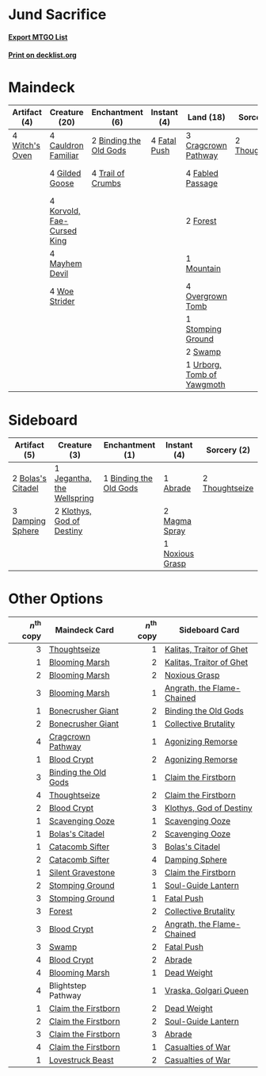 # Jund Sacrifice

#### [Export MTGO List](../collection/Jund%20Sacrifice/Jund%20Sacrifice.txt)
#### [Print on decklist.org](http://decklist.org/?deckmain=2%09Binding%20the%20Old%20Gods%0A3%09Blightstep%20Pathway%0A4%09Cauldron%20Familiar%0A3%09Cragcrown%20Pathway%0A3%09Darkbore%20Pathway%0A4%09Fabled%20Passage%0A4%09Fatal%20Push%0A2%09Forest%0A4%09Gilded%20Goose%0A4%09Korvold,%20Fae-Cursed%20King%0A4%09Mayhem%20Devil%0A1%09Mountain%0A4%09Overgrown%20Tomb%0A1%09Stomping%20Ground%0A2%09Swamp%0A2%09Thoughtseize%0A4%09Trail%20of%20Crumbs%0A1%09Urborg,%20Tomb%20of%20Yawgmoth%0A4%09Witch's%20Oven%0A4%09Woe%20Strider&deckside=1%09Abrade%0A1%09Binding%20the%20Old%20Gods%0A2%09Bolas's%20Citadel%0A3%09Damping%20Sphere%0A1%09Jegantha,%20the%20Wellspring%0A2%09Klothys,%20God%20of%20Destiny%0A2%09Magma%20Spray%0A1%09Noxious%20Grasp%0A2%09Thoughtseize)
# Maindeck

|                                      Artifact (4)                                       |                                            Creature (20)                                            |                                         Enchantment (6)                                         |                                      Instant (4)                                      |                                              Land (18)                                              |                                       Sorcery (2)                                       |    Unknown (6)     |
|-----------------------------------------------------------------------------------------|-----------------------------------------------------------------------------------------------------|-------------------------------------------------------------------------------------------------|---------------------------------------------------------------------------------------|-----------------------------------------------------------------------------------------------------|-----------------------------------------------------------------------------------------|--------------------|
|4 [Witch's Oven](http://gatherer.wizards.com/Pages/Card/Details.aspx?multiverseid=473199)|4 [Cauldron Familiar](http://gatherer.wizards.com/Pages/Card/Details.aspx?multiverseid=473043)       |2 [Binding the Old Gods](http://gatherer.wizards.com/Pages/Card/Details.aspx?multiverseid=503822)|4 [Fatal Push](http://gatherer.wizards.com/Pages/Card/Details.aspx?multiverseid=423724)|3 [Cragcrown Pathway](http://gatherer.wizards.com/Pages/Card/Details.aspx?multiverseid=491915)       |2 [Thoughtseize](http://gatherer.wizards.com/Pages/Card/Details.aspx?multiverseid=438676)|3 Blightstep Pathway|
|                                                                                         |4 [Gilded Goose](http://gatherer.wizards.com/Pages/Card/Details.aspx?multiverseid=473122)            |4 [Trail of Crumbs](http://gatherer.wizards.com/Pages/Card/Details.aspx?multiverseid=473141)     |                                                                                       |4 [Fabled Passage](http://gatherer.wizards.com/Pages/Card/Details.aspx?multiverseid=473206)          |                                                                                         |3 Darkbore Pathway  |
|                                                                                         |4 [Korvold, Fae-Cursed King](http://gatherer.wizards.com/Pages/Card/Details.aspx?multiverseid=476047)|                                                                                                 |                                                                                       |2 [Forest](http://gatherer.wizards.com/Pages/Card/Details.aspx?multiverseid=439860)                  |                                                                                         |                    |
|                                                                                         |4 [Mayhem Devil](http://gatherer.wizards.com/Pages/Card/Details.aspx?multiverseid=461131)            |                                                                                                 |                                                                                       |1 [Mountain](http://gatherer.wizards.com/Pages/Card/Details.aspx?multiverseid=439859)                |                                                                                         |                    |
|                                                                                         |4 [Woe Strider](http://gatherer.wizards.com/Pages/Card/Details.aspx?multiverseid=476374)             |                                                                                                 |                                                                                       |4 [Overgrown Tomb](http://gatherer.wizards.com/Pages/Card/Details.aspx?multiverseid=405103)          |                                                                                         |                    |
|                                                                                         |                                                                                                     |                                                                                                 |                                                                                       |1 [Stomping Ground](http://gatherer.wizards.com/Pages/Card/Details.aspx?multiverseid=405110)         |                                                                                         |                    |
|                                                                                         |                                                                                                     |                                                                                                 |                                                                                       |2 [Swamp](http://gatherer.wizards.com/Pages/Card/Details.aspx?multiverseid=439858)                   |                                                                                         |                    |
|                                                                                         |                                                                                                     |                                                                                                 |                                                                                       |1 [Urborg, Tomb of Yawgmoth](http://gatherer.wizards.com/Pages/Card/Details.aspx?multiverseid=383425)|                                                                                         |                    |


# Sideboard

|                                        Artifact (5)                                        |                                            Creature (3)                                             |                                         Enchantment (1)                                         |                                       Instant (4)                                        |                                       Sorcery (2)                                       |
|--------------------------------------------------------------------------------------------|-----------------------------------------------------------------------------------------------------|-------------------------------------------------------------------------------------------------|------------------------------------------------------------------------------------------|-----------------------------------------------------------------------------------------|
|2 [Bolas's Citadel](http://gatherer.wizards.com/Pages/Card/Details.aspx?multiverseid=461006)|1 [Jegantha, the Wellspring](http://gatherer.wizards.com/Pages/Card/Details.aspx?multiverseid=479742)|1 [Binding the Old Gods](http://gatherer.wizards.com/Pages/Card/Details.aspx?multiverseid=503822)|1 [Abrade](http://gatherer.wizards.com/Pages/Card/Details.aspx?multiverseid=430772)       |2 [Thoughtseize](http://gatherer.wizards.com/Pages/Card/Details.aspx?multiverseid=438676)|
|3 [Damping Sphere](http://gatherer.wizards.com/Pages/Card/Details.aspx?multiverseid=443101) |2 [Klothys, God of Destiny](http://gatherer.wizards.com/Pages/Card/Details.aspx?multiverseid=476471) |                                                                                                 |2 [Magma Spray](http://gatherer.wizards.com/Pages/Card/Details.aspx?multiverseid=426843)  |                                                                                         |
|                                                                                            |                                                                                                     |                                                                                                 |1 [Noxious Grasp](http://gatherer.wizards.com/Pages/Card/Details.aspx?multiverseid=466864)|                                                                                         |


# Other Options

|*n*<sup>th</sup> copy|                                         Maindeck Card                                         |*n*<sup>th</sup> copy|                                           Sideboard Card                                            |
|--------------------:|-----------------------------------------------------------------------------------------------|--------------------:|-----------------------------------------------------------------------------------------------------|
|                    3|[Thoughtseize](http://gatherer.wizards.com/Pages/Card/Details.aspx?multiverseid=438676)        |                    1|[Kalitas, Traitor of Ghet](http://gatherer.wizards.com/Pages/Card/Details.aspx?multiverseid=407596)  |
|                    1|[Blooming Marsh](http://gatherer.wizards.com/Pages/Card/Details.aspx?multiverseid=417816)      |                    2|[Kalitas, Traitor of Ghet](http://gatherer.wizards.com/Pages/Card/Details.aspx?multiverseid=407596)  |
|                    2|[Blooming Marsh](http://gatherer.wizards.com/Pages/Card/Details.aspx?multiverseid=417816)      |                    2|[Noxious Grasp](http://gatherer.wizards.com/Pages/Card/Details.aspx?multiverseid=466864)             |
|                    3|[Blooming Marsh](http://gatherer.wizards.com/Pages/Card/Details.aspx?multiverseid=417816)      |                    1|[Angrath, the Flame-Chained](http://gatherer.wizards.com/Pages/Card/Details.aspx?multiverseid=439809)|
|                    1|[Bonecrusher Giant](http://gatherer.wizards.com/Pages/Card/Details.aspx?multiverseid=473077)   |                    2|[Binding the Old Gods](http://gatherer.wizards.com/Pages/Card/Details.aspx?multiverseid=503822)      |
|                    2|[Bonecrusher Giant](http://gatherer.wizards.com/Pages/Card/Details.aspx?multiverseid=473077)   |                    1|[Collective Brutality](http://gatherer.wizards.com/Pages/Card/Details.aspx?multiverseid=414380)      |
|                    4|[Cragcrown Pathway](http://gatherer.wizards.com/Pages/Card/Details.aspx?multiverseid=491915)   |                    1|[Agonizing Remorse](http://gatherer.wizards.com/Pages/Card/Details.aspx?multiverseid=476334)         |
|                    1|[Blood Crypt](http://gatherer.wizards.com/Pages/Card/Details.aspx?multiverseid=97102)          |                    2|[Agonizing Remorse](http://gatherer.wizards.com/Pages/Card/Details.aspx?multiverseid=476334)         |
|                    3|[Binding the Old Gods](http://gatherer.wizards.com/Pages/Card/Details.aspx?multiverseid=503822)|                    1|[Claim the Firstborn](http://gatherer.wizards.com/Pages/Card/Details.aspx?multiverseid=473080)       |
|                    4|[Thoughtseize](http://gatherer.wizards.com/Pages/Card/Details.aspx?multiverseid=438676)        |                    2|[Claim the Firstborn](http://gatherer.wizards.com/Pages/Card/Details.aspx?multiverseid=473080)       |
|                    2|[Blood Crypt](http://gatherer.wizards.com/Pages/Card/Details.aspx?multiverseid=97102)          |                    3|[Klothys, God of Destiny](http://gatherer.wizards.com/Pages/Card/Details.aspx?multiverseid=476471)   |
|                    1|[Scavenging Ooze](http://gatherer.wizards.com/Pages/Card/Details.aspx?multiverseid=420783)     |                    1|[Scavenging Ooze](http://gatherer.wizards.com/Pages/Card/Details.aspx?multiverseid=420783)           |
|                    1|[Bolas's Citadel](http://gatherer.wizards.com/Pages/Card/Details.aspx?multiverseid=461006)     |                    2|[Scavenging Ooze](http://gatherer.wizards.com/Pages/Card/Details.aspx?multiverseid=420783)           |
|                    1|[Catacomb Sifter](http://gatherer.wizards.com/Pages/Card/Details.aspx?multiverseid=401839)     |                    3|[Bolas's Citadel](http://gatherer.wizards.com/Pages/Card/Details.aspx?multiverseid=461006)           |
|                    2|[Catacomb Sifter](http://gatherer.wizards.com/Pages/Card/Details.aspx?multiverseid=401839)     |                    4|[Damping Sphere](http://gatherer.wizards.com/Pages/Card/Details.aspx?multiverseid=443101)            |
|                    1|[Silent Gravestone](http://gatherer.wizards.com/Pages/Card/Details.aspx?multiverseid=439846)   |                    3|[Claim the Firstborn](http://gatherer.wizards.com/Pages/Card/Details.aspx?multiverseid=473080)       |
|                    2|[Stomping Ground](http://gatherer.wizards.com/Pages/Card/Details.aspx?multiverseid=405110)     |                    1|[Soul-Guide Lantern](http://gatherer.wizards.com/Pages/Card/Details.aspx?multiverseid=476488)        |
|                    3|[Stomping Ground](http://gatherer.wizards.com/Pages/Card/Details.aspx?multiverseid=405110)     |                    1|[Fatal Push](http://gatherer.wizards.com/Pages/Card/Details.aspx?multiverseid=423724)                |
|                    3|[Forest](http://gatherer.wizards.com/Pages/Card/Details.aspx?multiverseid=439860)              |                    2|[Collective Brutality](http://gatherer.wizards.com/Pages/Card/Details.aspx?multiverseid=414380)      |
|                    3|[Blood Crypt](http://gatherer.wizards.com/Pages/Card/Details.aspx?multiverseid=97102)          |                    2|[Angrath, the Flame-Chained](http://gatherer.wizards.com/Pages/Card/Details.aspx?multiverseid=439809)|
|                    3|[Swamp](http://gatherer.wizards.com/Pages/Card/Details.aspx?multiverseid=439858)               |                    2|[Fatal Push](http://gatherer.wizards.com/Pages/Card/Details.aspx?multiverseid=423724)                |
|                    4|[Blood Crypt](http://gatherer.wizards.com/Pages/Card/Details.aspx?multiverseid=97102)          |                    2|[Abrade](http://gatherer.wizards.com/Pages/Card/Details.aspx?multiverseid=430772)                    |
|                    4|[Blooming Marsh](http://gatherer.wizards.com/Pages/Card/Details.aspx?multiverseid=417816)      |                    1|[Dead Weight](http://gatherer.wizards.com/Pages/Card/Details.aspx?multiverseid=452817)               |
|                    4|Blightstep Pathway                                                                             |                    1|[Vraska, Golgari Queen](http://gatherer.wizards.com/Pages/Card/Details.aspx?multiverseid=452963)     |
|                    1|[Claim the Firstborn](http://gatherer.wizards.com/Pages/Card/Details.aspx?multiverseid=473080) |                    2|[Dead Weight](http://gatherer.wizards.com/Pages/Card/Details.aspx?multiverseid=452817)               |
|                    2|[Claim the Firstborn](http://gatherer.wizards.com/Pages/Card/Details.aspx?multiverseid=473080) |                    2|[Soul-Guide Lantern](http://gatherer.wizards.com/Pages/Card/Details.aspx?multiverseid=476488)        |
|                    3|[Claim the Firstborn](http://gatherer.wizards.com/Pages/Card/Details.aspx?multiverseid=473080) |                    3|[Abrade](http://gatherer.wizards.com/Pages/Card/Details.aspx?multiverseid=430772)                    |
|                    4|[Claim the Firstborn](http://gatherer.wizards.com/Pages/Card/Details.aspx?multiverseid=473080) |                    1|[Casualties of War](http://gatherer.wizards.com/Pages/Card/Details.aspx?multiverseid=461114)         |
|                    1|[Lovestruck Beast](http://gatherer.wizards.com/Pages/Card/Details.aspx?multiverseid=473127)    |                    2|[Casualties of War](http://gatherer.wizards.com/Pages/Card/Details.aspx?multiverseid=461114)         |

